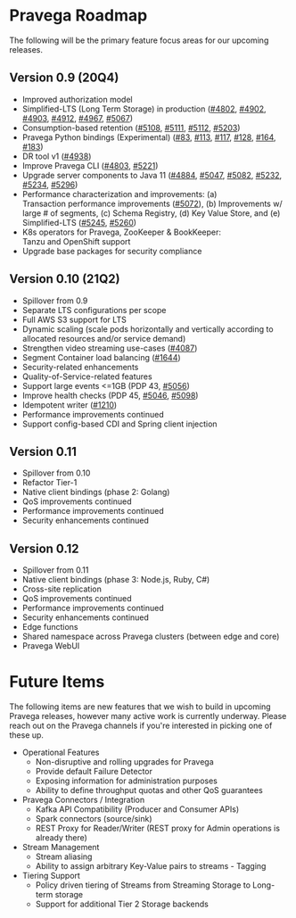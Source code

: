 <!--
Copyright (c) Dell Inc., or its subsidiaries. All Rights Reserved.

Licensed under the Apache License, Version 2.0 (the "License");
you may not use this file except in compliance with the License.
You may obtain a copy of the License at

    http://www.apache.org/licenses/LICENSE-2.0
-->
# Pravega Roadmap

The following will be the primary feature focus areas for our upcoming releases.

## Version 0.9 (20Q4)
* Improved authorization model
* Simplified-LTS (Long Term Storage) in production ([#4802](https://github.com/pravega/pravega/issues/4802), [#4902](https://github.com/pravega/pravega/issues/4902), [#4903](https://github.com/pravega/pravega/issues/4903), [#4912](https://github.com/pravega/pravega/issues/4912), [#4967](https://github.com/pravega/pravega/issues/4967), [#5067](https://github.com/pravega/pravega/issues/5067))
* Consumption-based retention ([#5108](https://github.com/pravega/pravega/issues/5108), [#5111](https://github.com/pravega/pravega/issues/5111), [#5112](https://github.com/pravega/pravega/issues/5112), [#5203](https://github.com/pravega/pravega/issues/5203))
* Pravega Python bindings (Experimental) ([#83](https://github.com/pravega/pravega-client-rust/issues/83), [#113](https://github.com/pravega/pravega-client-rust/issues/113), [#117](https://github.com/pravega/pravega-client-rust/issues/117), [#128](https://github.com/pravega/pravega-client-rust/issues/128), [#164](https://github.com/pravega/pravega-client-rust/issues/164), [#183](https://github.com/pravega/pravega-client-rust/issues/183))
* DR tool v1 ([#4938](https://github.com/pravega/pravega/issues/4938))
* Improve Pravega CLI ([#4803](https://github.com/pravega/pravega/issues/4803), [#5221](https://github.com/pravega/pravega/issues/5221))
* Upgrade server components to Java 11 ([#4884](https://github.com/pravega/pravega/issues/4884), [#5047](https://github.com/pravega/pravega/issues/5047), [#5082](https://github.com/pravega/pravega/issues/5082), [#5232](https://github.com/pravega/pravega/issues/5232), [#5234](https://github.com/pravega/pravega/issues/5234), [#5296](https://github.com/pravega/pravega/issues/5296))
* Performance characterization and improvements: (a) Transaction performance improvements ([#5072](https://github.com/pravega/pravega/issues/5072)), (b) Improvements w/ large # of segments, (c) Schema Registry, (d) Key Value Store, and (e) Simplified-LTS ([#5245](https://github.com/pravega/pravega/issues/5245), [#5260](https://github.com/pravega/pravega/issues/5260))
* K8s operators for Pravega, ZooKeeper & BookKeeper: Tanzu and OpenShift support
* Upgrade base packages for security compliance

## Version 0.10 (21Q2)
* Spillover from 0.9
* Separate LTS configurations per scope
* Full AWS S3 support for LTS
* Dynamic scaling (scale pods horizontally and vertically according to allocated resources and/or service demand)
* Strengthen video streaming use-cases ([#4087](https://github.com/pravega/pravega/issues/4087))
* Segment Container load balancing ([#1644](https://github.com/pravega/pravega/issues/1644))
* Security-related enhancements
* Quality-of-Service-related features
* Support large events <=1GB (PDP 43, [#5056](https://github.com/pravega/pravega/issues/5056))
* Improve health checks (PDP 45, [#5046](https://github.com/pravega/pravega/issues/5046), [#5098](https://github.com/pravega/pravega/issues/5098))
* Idempotent writer ([#1210](https://github.com/pravega/pravega/issues/1210))
* Performance improvements continued
* Support config-based CDI and Spring client injection

## Version 0.11
* Spillover from 0.10
* Refactor Tier-1
* Native client bindings (phase 2: Golang)
* QoS improvements continued
* Performance improvements continued
* Security enhancements continued

## Version 0.12
* Spillover from 0.11
* Native client bindings (phase 3: Node.js, Ruby, C#)
* Cross-site replication
* QoS improvements continued
* Performance improvements continued
* Security enhancements continued
* Edge functions
* Shared namespace across Pravega clusters (between edge and core)
* Pravega WebUI

# Future Items
The following items are new features that we wish to build in upcoming Pravega releases, however many active work is currently underway.  Please reach out on the Pravega channels if you're interested in picking one of these up.

-  Operational Features
    -  Non-disruptive and rolling upgrades for Pravega
    -  Provide default Failure Detector
    -  Exposing information for administration purposes
    -  Ability to define throughput quotas and other QoS guarantees
-  Pravega Connectors / Integration
    -  Kafka API Compatibility (Producer and Consumer APIs)
    -  Spark connectors (source/sink)
    -  REST Proxy for Reader/Writer (REST proxy for Admin operations is already there)
-  Stream Management
    -  Stream aliasing
    -  Ability to assign arbitrary Key-Value pairs to streams - Tagging
-  Tiering Support
    -  Policy driven tiering of Streams from Streaming Storage to Long-term storage
    -  Support for additional Tier 2 Storage backends
